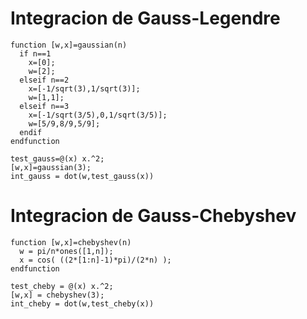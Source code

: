 # Integracion de Gauss-Legendre
```
function [w,x]=gaussian(n)
  if n==1
    x=[0];
    w=[2];
  elseif n==2
    x=[-1/sqrt(3),1/sqrt(3)];
    w=[1,1];
  elseif n==3
    x=[-1/sqrt(3/5),0,1/sqrt(3/5)];
    w=[5/9,8/9,5/9];
  endif
endfunction
```
```
test_gauss=@(x) x.^2;
[w,x]=gaussian(3);
int_gauss = dot(w,test_gauss(x))
```
# Integracion de Gauss-Chebyshev
```
function [w,x]=chebyshev(n)
  w = pi/n*ones([1,n]);
  x = cos( ((2*[1:n]-1)*pi)/(2*n) );
endfunction
```
```
test_cheby = @(x) x.^2;
[w,x] = chebyshev(3);
int_cheby = dot(w,test_cheby(x))
```
